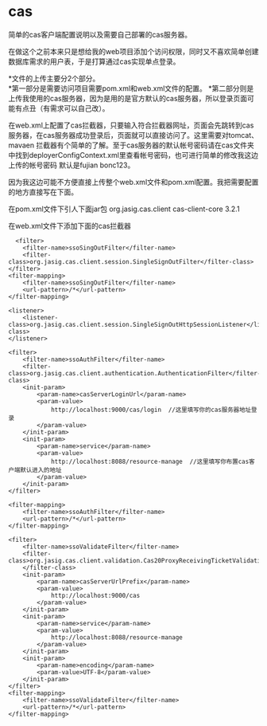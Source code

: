 # cas
简单的cas客户端配置说明以及需要自己部署的cas服务器。<br>

在做这个之前本来只是想给我的web项目添加个访问权限，同时又不喜欢简单创建数据库需求的用户表，于是打算通过cas实现单点登录。<br>

*文件的上传主要分2个部分。<br>
  *第一部分是需要访问项目需要pom.xml和web.xml文件的配置。
  *第二部分则是上传我使用的cas服务器，因为是用的是官方默认的cas服务器，所以登录页面可能有点丑（有需求可以自己改）。

  在web.xml上配置了cas拦截器，只要输入符合拦截器网址，页面会先跳转到cas服务器，在cas服务器成功登录后，页面就可以直接访问了。这里需要对tomcat、mavaen
拦截器有个简单的了解。至于cas服务器的默认帐号密码请在cas文件夹中找到deployerConfigContext.xml里查看帐号密码，也可进行简单的修改我这边上传的帐号密码
默认是fujian bonc123。<br>

因为我这边可能不方便直接上传整个web.xml文件和pom.xml配置。我把需要配置的地方直接写在下面。<br>

在pom.xml文件下引人下面jar包
		<!-- https://mvnrepository.com/artifact/org.jasig.cas.client/cas-client-core -->
	<dependency>
			<groupId>org.jasig.cas.client</groupId>
			<artifactId>cas-client-core</artifactId>
			<version>3.2.1</version>
	</dependency>
  
在web.xml文件下添加下面的cas拦截器

      <filter>
        <filter-name>ssoSingOutFilter</filter-name>
        <filter-class>org.jasig.cas.client.session.SingleSignOutFilter</filter-class>
    </filter>
    <filter-mapping>
        <filter-name>ssoSingOutFilter</filter-name>
        <url-pattern>/*</url-pattern>
    </filter-mapping>
	
	<listener>
        <listener-class>org.jasig.cas.client.session.SingleSignOutHttpSessionListener</listener-class>
    </listener>

    <filter>
        <filter-name>ssoAuthFilter</filter-name>
        <filter-class>org.jasig.cas.client.authentication.AuthenticationFilter</filter-class>
        <init-param>
            <param-name>casServerLoginUrl</param-name>
            <param-value> 
                http://localhost:9000/cas/login  //这里填写你的cas服务器地址登录
            </param-value>
        </init-param>
        <init-param>
            <param-name>service</param-name>
            <param-value>
                http://localhost:8088/resource-manage  //这里填写你布置cas客户端默认进入的地址
            </param-value>
        </init-param>
    </filter>

    <filter-mapping>
        <filter-name>ssoAuthFilter</filter-name>
        <url-pattern>/*</url-pattern>
    </filter-mapping>

    <filter>
        <filter-name>ssoValidateFilter</filter-name>
        <filter-class>org.jasig.cas.client.validation.Cas20ProxyReceivingTicketValidationFilter
        </filter-class>
        <init-param>
            <param-name>casServerUrlPrefix</param-name>
            <param-value>
                http://localhost:9000/cas   
            </param-value>
        </init-param>
        <init-param>
            <param-name>service</param-name>
            <param-value> 
                http://localhost:8088/resource-manage
            </param-value>
        </init-param>
        <init-param>  
            <param-name>encoding</param-name>  
            <param-value>UTF-8</param-value>  
        </init-param>
    </filter>
    <filter-mapping>
        <filter-name>ssoValidateFilter</filter-name>
        <url-pattern>/*</url-pattern>
    </filter-mapping>
